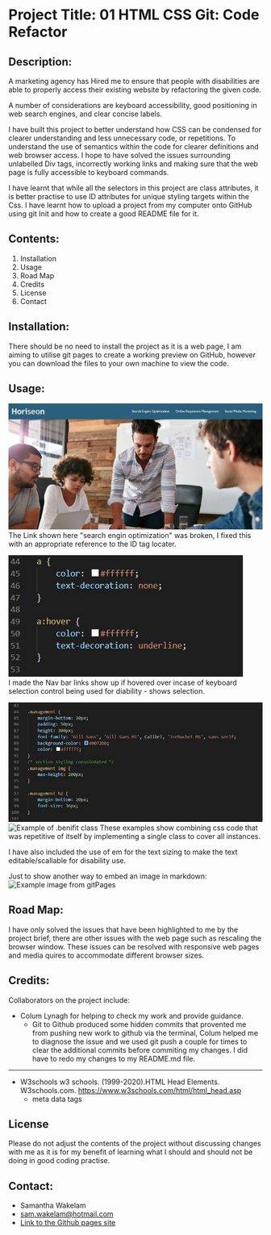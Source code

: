 # Project Title: 01 HTML CSS Git: Code Refactor

## Description: 
A marketing agency has Hired me to ensure that people with disabilities are able to properly access their existing website by refactoring the given code. 

A number of considerations are keyboard accessibility, good positioning in web search engines, and clear concise labels. 

I have built this project to better understand how CSS can be condensed for clearer understanding and less unnecessary code, or repetitions. 
To understand the use of semantics within the code for clearer definitions and web browser access. 
I hope to have solved the issues surrounding unlabelled Div tags, incorrectly working links and making sure that the web page is fully accessible to keyboard commands. 

I have learnt that while all the selectors in this project are class attributes, it is better practise to use ID attributes for unique styling targets within the Css. 
I have learnt how to upload a project from my computer onto GitHub using git Init and how to create a good README file for it. 

## Contents: 
1. Installation 
2. Usage
3. Road Map
4. Credits
5. License
6. Contact 

## Installation: 
There should be no need to install the project as it is a web page, I am aiming to utilise git pages to create a working preview on GitHub, however you can download the files to your own machine to view the code. 

## Usage:
![Heading and logo image](assets/Screenshots/headerAndImage.jpg)   
The Link shown here "search engin optimization" was broken, I fixed this with an appropriate reference to the ID tag locater. 

![Example of css code showing a:hover](assets/Screenshots/aHover.jpg)  
I made the Nav bar links show up if hovered over incase of keyboard selection control being used for diability - shows selection. 

![Example of .managemnet class](assets/Screenshots/managementClass.jpg)  
![Example of .benifit class](assets/Screenshots/beniftClass.jpg)
These examples show combining css code that was repetitive of itself by implementing a single class to cover all instances.   
  
I have also included the use of em for the text sizing to make the text editable/scallable for disability use.   
  
Just to show another way to embed an image in markdown:  
![Example image from gitPages](https://samwakelam.github.io/01-HTML-CSS-Git-Code-Refactor/assets/images/search-engine-optimization.jpg)  


## Road Map:
I have only solved the issues that have been highlighted to me by the project brief, there are other issues with the web page such as rescaling the browser window. These issues can be resolved with responsive web pages and media quires to accommodate different browser sizes. 

## Credits:
Collaborators on the project include:
 * Colum Lynagh for helping to check my work and provide guidance. 
   * Git to Github produced some hidden commits that provented me from pushing new work to github via the terminal, Colum helped me to diagnose the issue and we used git push a couple for times to clear the additional commits before commiting my changes. 
   I did have to redo my changes to my README.md file. 
---
* W3schools w3 schools. (1999-2020).HTML Head Elements. W3schools.com. https://www.w3schools.com/html/html_head.asp
  * meta data tags 

## License
Please do not adjust the contents of the project without discussing changes with me as it is for my benefit of learning what I should and should not be doing in good coding practise. 

## Contact:
 * Samantha Wakelam   
 * sam.wakelam@hotmail.com   
 * [Link to the Github pages site](https://samwakelam.github.io/01-HTML-CSS-Git-Code-Refactor/)
